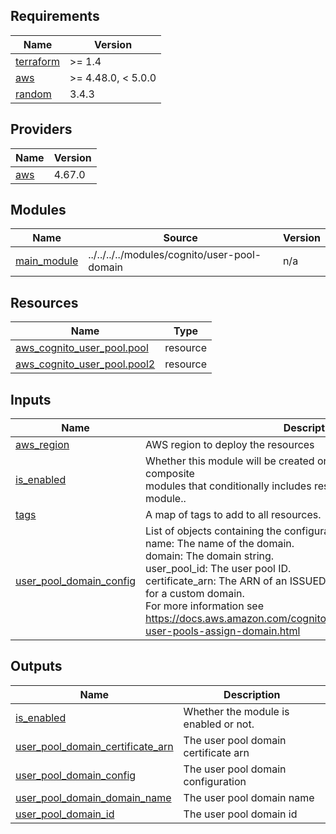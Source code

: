 <!-- BEGIN_TF_DOCS -->
## Requirements

| Name | Version |
|------|---------|
| <a name="requirement_terraform"></a> [terraform](#requirement\_terraform) | >= 1.4 |
| <a name="requirement_aws"></a> [aws](#requirement\_aws) | >= 4.48.0, < 5.0.0 |
| <a name="requirement_random"></a> [random](#requirement\_random) | 3.4.3 |

## Providers

| Name | Version |
|------|---------|
| <a name="provider_aws"></a> [aws](#provider\_aws) | 4.67.0 |

## Modules

| Name | Source | Version |
|------|--------|---------|
| <a name="module_main_module"></a> [main\_module](#module\_main\_module) | ../../../../modules/cognito/user-pool-domain | n/a |

## Resources

| Name | Type |
|------|------|
| [aws_cognito_user_pool.pool](https://registry.terraform.io/providers/hashicorp/aws/latest/docs/resources/cognito_user_pool) | resource |
| [aws_cognito_user_pool.pool2](https://registry.terraform.io/providers/hashicorp/aws/latest/docs/resources/cognito_user_pool) | resource |

## Inputs

| Name | Description | Type | Default | Required |
|------|-------------|------|---------|:--------:|
| <a name="input_aws_region"></a> [aws\_region](#input\_aws\_region) | AWS region to deploy the resources | `string` | n/a | yes |
| <a name="input_is_enabled"></a> [is\_enabled](#input\_is\_enabled) | Whether this module will be created or not. It is useful, for stack-composite<br>modules that conditionally includes resources provided by this module.. | `bool` | n/a | yes |
| <a name="input_tags"></a> [tags](#input\_tags) | A map of tags to add to all resources. | `map(string)` | `{}` | no |
| <a name="input_user_pool_domain_config"></a> [user\_pool\_domain\_config](#input\_user\_pool\_domain\_config) | List of objects containing the configuration for the user pool domain.<br>  name: The name of the domain.<br>  domain: The domain string.<br>  user\_pool\_id: The user pool ID.<br>  certificate\_arn: The ARN of an ISSUED ACM certificate in us-east-1 for a custom domain.<br>For more information see https://docs.aws.amazon.com/cognito/latest/developerguide/cognito-user-pools-assign-domain.html | <pre>list(object({<br>    name            = string<br>    domain          = string<br>    user_pool_id    = string<br>    certificate_arn = optional(string, null)<br>  }))</pre> | `null` | no |

## Outputs

| Name | Description |
|------|-------------|
| <a name="output_is_enabled"></a> [is\_enabled](#output\_is\_enabled) | Whether the module is enabled or not. |
| <a name="output_user_pool_domain_certificate_arn"></a> [user\_pool\_domain\_certificate\_arn](#output\_user\_pool\_domain\_certificate\_arn) | The user pool domain certificate arn |
| <a name="output_user_pool_domain_config"></a> [user\_pool\_domain\_config](#output\_user\_pool\_domain\_config) | The user pool domain configuration |
| <a name="output_user_pool_domain_domain_name"></a> [user\_pool\_domain\_domain\_name](#output\_user\_pool\_domain\_domain\_name) | The user pool domain name |
| <a name="output_user_pool_domain_id"></a> [user\_pool\_domain\_id](#output\_user\_pool\_domain\_id) | The user pool domain id |
<!-- END_TF_DOCS -->
